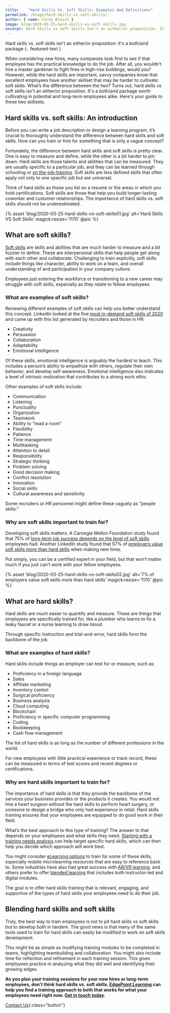 ```yaml
---
title:    "Hard Skills Vs. Soft Skills: Examples And Definitions"
permalink: /blogs/hard-skills-vs-soft-skills/
author: { name: Corey Bleich }
image: blog/2020-03-25-hard-skills-vs-soft-skills.jpg
excerpt: Hard skills vs soft skills isn't an either/or proposition. It's a both/and package worth cultivating in employees. Here's your guide to these two skillsets.
---
```

Hard skills vs. soft skills isn't an either/or proposition: it's a both/and package
{: .featured-text }

When considering new hires, many companies look first to see if that employee has the practical knowledge to do the job. After all, you wouldn’t hire a master gardener to fight fires in high-rise buildings, would you? However, while the hard skills are important, savvy companies know that excellent employees have another skillset that may be harder to cultivate: soft skills. What’s the difference between the two? Turns out, hard skills vs soft skills isn't an either/or proposition. It's a both/and package worth cultivating in potential and long-term employees alike. Here's your guide to these two skillsets.

## Hard skills vs. soft skills: An introduction

Before you can write a job description or design a learning program, it’s crucial to thoroughly understand the difference between hard skills and soft skills. How can you train or hire for something that is only a vague concept?

Fortunately, the difference between hard skills and soft skills is pretty clear. One is easy to measure and define, while the other is a bit harder to pin down. Hard skills are those talents and abilities that can be measured. They are usually specific to a particular job, and they can be learned through schooling or [on the-job-training](/blog/on-the-job-training-advantages/). Soft skills are less defined skills that often apply not only to one specific job but are universal.

Think of hard skills as those you list on a resumé or the areas in which you hold certifications. Soft skills are those that help you build longer-lasting coworker and customer relationships. The importance of hard skills vs. soft skills should not be underestimated. 

{% asset 'blog/2020-03-25-hard-skills-vs-soft-skills01.jpg'
  alt='Hard Skills VS Soft Skills'
  magick:resize='1170' @pic %}

## What are soft skills? 

[Soft skills](/blog/train-for-soft-skills/) are skills and abilities that are much harder to measure and a bit fuzzier to define. These are interpersonal skills that help people get along with each other and collaborate. Challenging to train explicitly, soft skills include things like character, ability to work on a team, and overall understanding of and participation in your company culture.

Employees just entering the workforce or transitioning to a new career may struggle with soft skills, especially as they relate to fellow employees. 

### What are examples of soft skills? 

Reviewing different examples of soft skills can help you better understand this concept. LinkedIn looked at the five [most in-demand soft skills of 2020](https://business.linkedin.com/talent-solutions/blog/trends-and-research/2020/most-in-demand-hard-and-soft-skills) and came up with this list generated by recruiters and those in HR:

* Creativity
* Persuasion
* Collaboration
* Adaptability
* Emotional intelligence

Of these skills, emotional intelligence is arguably the hardest to teach. This includes a person’s ability to empathize with others, regulate their own behavior, and develop self-awareness. Emotional intelligence also indicates a level of intrinsic motivation that contributes to a strong work ethic.

Other examples of soft skills include:

* Communication
* Listening
* Punctuality
* Organization
* Teamwork
* Ability to “read a room”
* Flexibility
* Patience
* Time management
* Multitasking
* Attention to detail
* Responsibility
* Strategic thinking
* Problem solving
* Good decision making
* Conflict resolution
* Innovation
* Social skills
* Cultural awareness and sensitivity

Some recruiters or HR personnel might define these vaguely as “people skills.”

### Why are soft skills important to train for? 

Developing soft skills matters. A Carnegie Mellon Foundation study found that 75% of [long-term job success depends on the level of soft skills](https://www.amanet.org/articles/the-hard-truth-about-soft-skills/) employees had. Another LinkedIn study found that 57% of [employers value soft skills more than hard skills](https://learning.linkedin.com/blog/top-skills/the-skills-companies-need-most-in-2018--and-the-courses-to-get-t) when making new hires. 

Put simply, you can be a certified expert in your field, but that won’t matter much if you just can’t work with your fellow employees. 

{% asset 'blog/2020-03-25-hard-skills-vs-soft-skills02.jpg'
  alt='7% of employers value soft skills more than hard skills'
  magick:resize='1170' @pic %}

## What are hard skills?

Hard skills are much easier to quantify and measure. These are things that employees are specifically trained for, like a plumber who learns to fix a leaky faucet or a nurse learning to draw blood. 

Through specific instruction and trial-and-error, hard skills form the backbone of the job.

### What are examples of hard skills? 

Hard skills include things an employer can test for or measure, such as:

* Proficiency in a foreign language
* Sales
* Affiliate marketing
* Inventory control
* Surgical proficiency
* Business analysis
* Cloud computing
* Blockchain
* Proficiency in specific computer programming
* Coding
* Bookkeeping
* Cash flow management

The list of hard skills is as long as the number of different professions in the world.

For new employees with little practical experience or track record, these can be measured in terms of test scores and recent degrees or certifications. 

### Why are hard skills important to train for? 

The importance of hard skills is that they provide the backbone of the services your business provides or the products it creates. You would not hire a heart surgeon without the hard skills to perform heart surgery, or someone to design a bridge who only had experience in retail. Hard skills training ensures that your employees are equipped to do good work in their field.

What’s the best approach to this type of training? The answer to that depends on your employees and what skills they need. [Starting with a training needs analysis](/blog/how-to-identify-training-needs-of-employees/) can help target specific hard skills, which can then help you decide which approach will work best. 

You might consider [eLearning options](/blog/when-to-use-elearning/) to train for some of these skills, especially mobile microlearning resources that are easy to reference back to. Some industries have also had great success with [AR/VR learning](/blog/future-of-augmented-reality/), and others prefer to offer [blended learning](/blog/benefits-of-blended-learning/) that includes both instructor-led and digital modules. 

The goal is to offer hard skills training that is relevant, engaging, and supportive of the types of hard skills your employees need to do their job.

## Blending hard skills and soft skills 

Truly, the best way to train employees is not to pit hard skills vs soft skills but to develop both in tandem. The good news is that many of the same tools used to train for hard skills can easily be modified to work on soft skills development. 

This might be as simple as modifying training modules to be completed in teams, highlighting teambuilding and collaboration. You might also include time for reflection and refinement in each training session. This gives employees practice in analyzing what they did well and identifying their growing edges.

<strong>As you plan your training sessions for your new hires or long-term employees, don’t think hard skills vs. soft skills. [EdgePoint Learning](https://www.edgepointlearning.com/) can help you find a training approach to both that works for what your employees need right now. [Get in touch today](/contact/).</strong>

[Contact Us](/contact/ ){:class="button"}